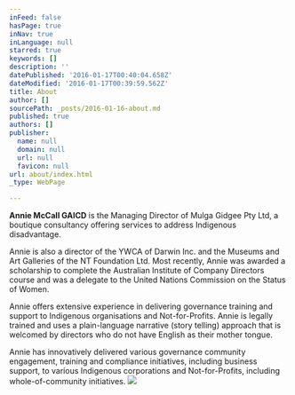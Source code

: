 ```yaml
---
inFeed: false
hasPage: true
inNav: true
inLanguage: null
starred: true
keywords: []
description: ''
datePublished: '2016-01-17T00:40:04.658Z'
dateModified: '2016-01-17T00:39:59.562Z'
title: About
author: []
sourcePath: _posts/2016-01-16-about.md
published: true
authors: []
publisher:
  name: null
  domain: null
  url: null
  favicon: null
url: about/index.html
_type: WebPage

---
```

**Annie McCall GAICD** is the Managing Director of
Mulga Gidgee Pty Ltd, a boutique consultancy offering services to address Indigenous disadvantage. 

Annie is also a director of the YWCA of
Darwin Inc. and the Museums and Art Galleries of the NT Foundation Ltd. Most
recently, Annie was awarded a scholarship to complete the Australian Institute
of Company Directors course and was a delegate to the United Nations Commission
on the Status of Women.

Annie offers extensive
experience in delivering governance training and support to Indigenous
organisations and Not-for-Profits. Annie is legally trained and uses a
plain-language narrative (story telling) approach that is welcomed by directors
who do not have English as their mother tongue. 

Annie has innovatively
delivered various governance community engagement, training and compliance initiatives,
including business support, to various Indigenous corporations and Not-for-Profits,
including whole-of-community initiatives. ![](https://s3-us-west-2.amazonaws.com/the-grid-img/p/4be59718c60fa4cec6d34ddf81ec0a7f8db7e7f5.jpg)